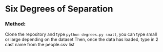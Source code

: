 # Six Degrees of Separation

### Method:

Clone the repository and type `python degrees.py small`, you can type small or large depending on the dataset
Then, once the data has loaded, type in 2 cast name from the people.csv list